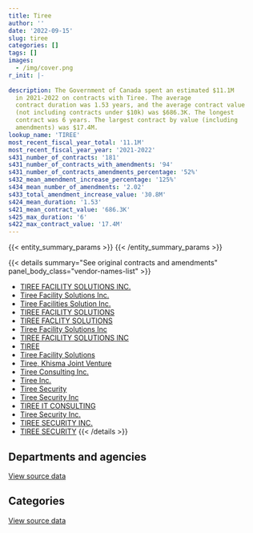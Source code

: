 ```yaml
---
title: Tiree
author: ''
date: '2022-09-15'
slug: tiree
categories: []
tags: []
images:
  - /img/cover.png
r_init: |-
  
description: The Government of Canada spent an estimated $11.1M
  in 2021-2022 on contracts with Tiree. The average
  contract duration was 1.53 years, and the average contract value
  (not including contracts under $10k) was $686.3K. The longest
  contract was 6 years. The largest contract by value (including
  amendments) was $17.4M.
lookup_name: 'TIREE'
most_recent_fiscal_year_total: '11.1M'
most_recent_fiscal_year_year: '2021-2022'
s431_number_of_contracts: '181'
s431_number_of_contracts_with_amendments: '94'
s431_number_of_contracts_amendments_percentage: '52%'
s432_mean_amendment_increase_percentage: '125%'
s434_mean_number_of_amendments: '2.02'
s433_total_amendment_increase_value: '30.8M'
s424_mean_duration: '1.53'
s421_mean_contract_value: '686.3K'
s425_max_duration: '6'
s422_max_contract_value: '17.4M'
---
```


<script src="/rmarkdown-libs/htmlwidgets/htmlwidgets.js"></script>
<link href="/rmarkdown-libs/datatables-css/datatables-crosstalk.css" rel="stylesheet" />
<script src="/rmarkdown-libs/datatables-binding/datatables.js"></script>
<script src="/rmarkdown-libs/jquery/jquery-3.6.0.min.js"></script>
<link href="/rmarkdown-libs/dt-core-bootstrap/css/dataTables.bootstrap.min.css" rel="stylesheet" />
<link href="/rmarkdown-libs/dt-core-bootstrap/css/dataTables.bootstrap.extra.css" rel="stylesheet" />
<script src="/rmarkdown-libs/dt-core-bootstrap/js/jquery.dataTables.min.js"></script>
<script src="/rmarkdown-libs/dt-core-bootstrap/js/dataTables.bootstrap.min.js"></script>
<link href="/rmarkdown-libs/crosstalk/css/crosstalk.min.css" rel="stylesheet" />
<script src="/rmarkdown-libs/crosstalk/js/crosstalk.min.js"></script>
<script src="/rmarkdown-libs/htmlwidgets/htmlwidgets.js"></script>
<link href="/rmarkdown-libs/datatables-css/datatables-crosstalk.css" rel="stylesheet" />
<script src="/rmarkdown-libs/datatables-binding/datatables.js"></script>
<script src="/rmarkdown-libs/jquery/jquery-3.6.0.min.js"></script>
<link href="/rmarkdown-libs/dt-core-bootstrap/css/dataTables.bootstrap.min.css" rel="stylesheet" />
<link href="/rmarkdown-libs/dt-core-bootstrap/css/dataTables.bootstrap.extra.css" rel="stylesheet" />
<script src="/rmarkdown-libs/dt-core-bootstrap/js/jquery.dataTables.min.js"></script>
<script src="/rmarkdown-libs/dt-core-bootstrap/js/dataTables.bootstrap.min.js"></script>
<link href="/rmarkdown-libs/crosstalk/css/crosstalk.min.css" rel="stylesheet" />
<script src="/rmarkdown-libs/crosstalk/js/crosstalk.min.js"></script>

{{< entity_summary_params >}}
{{< /entity_summary_params >}}

{{< details summary="See original contracts and amendments" panel_body_class="vendor-names-list" >}}
- [TIREE FACILITY SOLUTIONS INC.](https://search.open.canada.ca/en/ct/?sort=contract_value_f%20desc&page=1&search_text=%22TIREE%20FACILITY%20SOLUTIONS%20INC.%22)
- [Tiree Facility Solutions Inc.](https://search.open.canada.ca/en/ct/?sort=contract_value_f%20desc&page=1&search_text=%22Tiree%20Facility%20Solutions%20Inc.%22)
- [Tiree Facilities Solution Inc.](https://search.open.canada.ca/en/ct/?sort=contract_value_f%20desc&page=1&search_text=%22Tiree%20Facilities%20Solution%20Inc.%22)
- [TIREE FACILITY SOLUTIONS](https://search.open.canada.ca/en/ct/?sort=contract_value_f%20desc&page=1&search_text=%22TIREE%20FACILITY%20SOLUTIONS%22)
- [TIREE FACLITY SOLUTIONS](https://search.open.canada.ca/en/ct/?sort=contract_value_f%20desc&page=1&search_text=%22TIREE%20FACLITY%20SOLUTIONS%22)
- [Tiree Facility Solutions Inc](https://search.open.canada.ca/en/ct/?sort=contract_value_f%20desc&page=1&search_text=%22Tiree%20Facility%20Solutions%20Inc%22)
- [TIREE FACILITY SOLUTIONS INC](https://search.open.canada.ca/en/ct/?sort=contract_value_f%20desc&page=1&search_text=%22TIREE%20FACILITY%20SOLUTIONS%20INC%22)
- [TIREE](https://search.open.canada.ca/en/ct/?sort=contract_value_f%20desc&page=1&search_text=%22TIREE%22)
- [Tiree Facility Solutions](https://search.open.canada.ca/en/ct/?sort=contract_value_f%20desc&page=1&search_text=%22Tiree%20Facility%20Solutions%22)
- [Tiree, Khisma Joint Venture](https://search.open.canada.ca/en/ct/?sort=contract_value_f%20desc&page=1&search_text=%22Tiree%2c%20Khisma%20Joint%20Venture%22)
- [Tiree Consulting Inc.](https://search.open.canada.ca/en/ct/?sort=contract_value_f%20desc&page=1&search_text=%22Tiree%20Consulting%20Inc.%22)
- [Tiree Inc.](https://search.open.canada.ca/en/ct/?sort=contract_value_f%20desc&page=1&search_text=%22Tiree%20Inc.%22)
- [Tiree Security](https://search.open.canada.ca/en/ct/?sort=contract_value_f%20desc&page=1&search_text=%22Tiree%20Security%22)
- [Tiree Security Inc](https://search.open.canada.ca/en/ct/?sort=contract_value_f%20desc&page=1&search_text=%22Tiree%20Security%20Inc%22)
- [TIREE IT CONSULTING](https://search.open.canada.ca/en/ct/?sort=contract_value_f%20desc&page=1&search_text=%22TIREE%20IT%20CONSULTING%22)
- [Tiree Security Inc.](https://search.open.canada.ca/en/ct/?sort=contract_value_f%20desc&page=1&search_text=%22Tiree%20Security%20Inc.%22)
- [TIREE SECURITY INC.](https://search.open.canada.ca/en/ct/?sort=contract_value_f%20desc&page=1&search_text=%22TIREE%20SECURITY%20INC.%22)
- [TIREE SECURITY](https://search.open.canada.ca/en/ct/?sort=contract_value_f%20desc&page=1&search_text=%22TIREE%20SECURITY%22)
{{< /details >}}

## Departments and agencies

<div id="htmlwidget-1" style="width:100%;height:auto;" class="datatables html-widget"></div>
<script type="application/json" data-for="htmlwidget-1">{"x":{"style":"bootstrap","filter":"none","vertical":false,"data":[["<a href=\"/departments/aandc-aadnc/\">Crown-Indigenous Relations and Northern Affairs Canada<\/a>","<a href=\"/departments/cic/\">Immigration, Refugees and Citizenship Canada<\/a>","<a href=\"/departments/dfatd-maecd/\">Global Affairs Canada<\/a>","<a href=\"/departments/dnd-mdn/\">National Defence<\/a>","<a href=\"/departments/ec/\">Environment and Climate Change Canada<\/a>","<a href=\"/departments/esdc-edsc/\">Employment and Social Development Canada<\/a>","<a href=\"/departments/hc-sc/\">Health Canada<\/a>","<a href=\"/departments/isc-sac/\">Indigenous Services Canada<\/a>","<a href=\"/departments/jus/\">Department of Justice Canada<\/a>","<a href=\"/departments/lac-bac/\">Library and Archives Canada<\/a>","<a href=\"/departments/nrc-cnrc/\">National Research Council Canada<\/a>","<a href=\"/departments/nrcan-rncan/\">Natural Resources Canada<\/a>","<a href=\"/departments/pch/\">Canadian Heritage<\/a>","<a href=\"/departments/pwgsc-tpsgc/\">Public Services and Procurement Canada<\/a>","<a href=\"/departments/rcmp-grc/\">Royal Canadian Mounted Police<\/a>","<a href=\"/departments/ssc-spc/\">Shared Services Canada<\/a>","<a href=\"/departments/tbs-sct/\">Treasury Board of Canada Secretariat<\/a>"],[512733.85,210649.19,3620313.95,null,88341.43,57487.51,623438.26,336057.81,45303.33,189550.9,10292.79,23730,101248,9709087.94,2943713.44,1034357.37,639993.11],[998630.32,81704.6,3058854.65,null,65032.36,null,314399.61,775832.12,263190.78,269944.09,null,null,null,13538227.8,2729242.07,1071220.27,null],[30637.04,null,2977737.51,201968.75,105496.94,null,null,null,262471.68,269206.53,null,null,null,17238407.56,1946629.04,null,39995.22],[null,null,1855476.91,39531.25,105496.94,null,null,null,null,null,null,null,null,6445908.9,2149012.88,486899.21,39999.58]],"container":"<table class=\"table table-striped table-hover row-border order-column display\">\n  <thead>\n    <tr>\n      <th>Department<\/th>\n      <th>2018-2019<\/th>\n      <th>2019-2020<\/th>\n      <th>2020-2021<\/th>\n      <th>2021-2022<\/th>\n    <\/tr>\n  <\/thead>\n<\/table>","options":{"order":[[4,"desc"]],"pageLength":10,"autoWidth":true,"columnDefs":[{"targets":1,"render":"function(data, type, row, meta) {\n    return type !== 'display' ? data : DTWidget.formatCurrency(data, \"$\", 2, 3, \",\", \".\", true, null);\n  }"},{"targets":2,"render":"function(data, type, row, meta) {\n    return type !== 'display' ? data : DTWidget.formatCurrency(data, \"$\", 2, 3, \",\", \".\", true, null);\n  }"},{"targets":3,"render":"function(data, type, row, meta) {\n    return type !== 'display' ? data : DTWidget.formatCurrency(data, \"$\", 2, 3, \",\", \".\", true, null);\n  }"},{"targets":4,"render":"function(data, type, row, meta) {\n    return type !== 'display' ? data : DTWidget.formatCurrency(data, \"$\", 2, 3, \",\", \".\", true, null);\n  }"},{"width":"16%","targets":[1,2,3,4]},{"className":"dt-right","targets":[1,2,3,4]}],"orderClasses":false}},"evals":["options.columnDefs.0.render","options.columnDefs.1.render","options.columnDefs.2.render","options.columnDefs.3.render"],"jsHooks":[]}</script>
<p class="text-right">
<a href="https://github.com/GoC-Spending/contracts-data/tree/main/data/out/vendors/tiree/summary_by_fiscal_year_by_department.csv" class="source-data-link btn btn-link">View source data</a>
</p>

## Categories

<div id="htmlwidget-2" style="width:100%;height:auto;" class="datatables html-widget"></div>
<script type="application/json" data-for="htmlwidget-2">{"x":{"style":"bootstrap","filter":"none","vertical":false,"data":[["<a href=\"/categories/facilities_and_construction/\">Facilities and construction<\/a>","<a href=\"/categories/professional_services/\">Professional services<\/a>","<a href=\"/categories/information_technology/\">Information technology<\/a>","<a href=\"/categories/transportation_and_logistics/\">Transportation and logistics<\/a>"],[1301935.89,8410106.02,8733909.61,1700347.35],[1945828.35,11171538.68,8343905.8,1705005.84],[1660967.9,12962645.34,6748589.68,1700347.35],[16823.34,4904846.3,4714599.03,1486057]],"container":"<table class=\"table table-striped table-hover row-border order-column display\">\n  <thead>\n    <tr>\n      <th>Category<\/th>\n      <th>2018-2019<\/th>\n      <th>2019-2020<\/th>\n      <th>2020-2021<\/th>\n      <th>2021-2022<\/th>\n    <\/tr>\n  <\/thead>\n<\/table>","options":{"order":[[4,"desc"]],"dom":"t","pageLength":30,"autoWidth":true,"columnDefs":[{"targets":1,"render":"function(data, type, row, meta) {\n    return type !== 'display' ? data : DTWidget.formatCurrency(data, \"$\", 2, 3, \",\", \".\", true, null);\n  }"},{"targets":2,"render":"function(data, type, row, meta) {\n    return type !== 'display' ? data : DTWidget.formatCurrency(data, \"$\", 2, 3, \",\", \".\", true, null);\n  }"},{"targets":3,"render":"function(data, type, row, meta) {\n    return type !== 'display' ? data : DTWidget.formatCurrency(data, \"$\", 2, 3, \",\", \".\", true, null);\n  }"},{"targets":4,"render":"function(data, type, row, meta) {\n    return type !== 'display' ? data : DTWidget.formatCurrency(data, \"$\", 2, 3, \",\", \".\", true, null);\n  }"},{"width":"16%","targets":[1,2,3,4]},{"className":"dt-right","targets":[1,2,3,4]}],"orderClasses":false,"lengthMenu":[10,25,30,50,100]}},"evals":["options.columnDefs.0.render","options.columnDefs.1.render","options.columnDefs.2.render","options.columnDefs.3.render"],"jsHooks":[]}</script>
<p class="text-right">
<a href="https://github.com/GoC-Spending/contracts-data/tree/main/data/out/vendors/tiree/summary_by_fiscal_year_by_category.csv" class="source-data-link btn btn-link">View source data</a>
</p>
